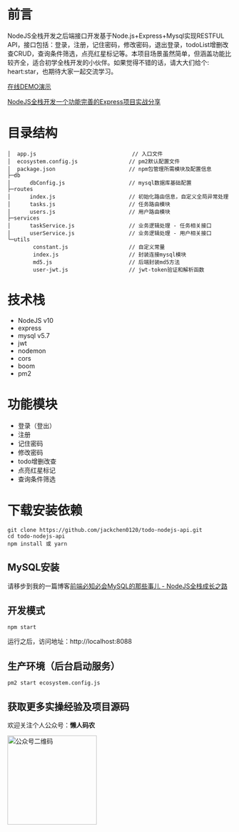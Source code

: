 # 前言

NodeJS全栈开发之后端接口开发基于Node.js+Express+Mysql实现RESTFUL
API，接口包括：登录，注册，记住密码，修改密码，退出登录，todoList增删改查CRUD，查询条件筛选，点亮红星标记等。本项目场景虽然简单，但涵盖功能比较齐全，适合初学全栈开发的小伙伴。如果觉得不错的话，请大大们给个:
heart:star，也期待大家一起交流学习。

[在线DEMO演示](http://106.55.168.13:8082/)

[NodeJS全栈开发一个功能完善的Express项目实战分享](https://juejin.im/post/6844904198551666701)

# 目录结构

```
│  app.js                              // 入口文件
│  ecosystem.config.js                // pm2默认配置文件
│  package.json                       // npm包管理所需模块及配置信息
├─db
│      dbConfig.js                    // mysql数据库基础配置
├─routes
│      index.js                       // 初始化路由信息，自定义全局异常处理
│      tasks.js                       // 任务路由模块
│      users.js                       // 用户路由模块
├─services
│      taskService.js                 // 业务逻辑处理 - 任务相关接口
│      userService.js                 // 业务逻辑处理 - 用户相关接口
└─utils
        constant.js                   // 自定义常量
        index.js                      // 封装连接mysql模块
        md5.js                        // 后端封装md5方法
        user-jwt.js                   // jwt-token验证和解析函数
```

# 技术栈

* NodeJS v10
* express
* mysql v5.7
* jwt
* nodemon
* cors
* boom
* pm2

# 功能模块

* 登录（登出）
* 注册
* 记住密码
* 修改密码
* todo增删改查
* 点亮红星标记
* 查询条件筛选

# 下载安装依赖

```
git clone https://github.com/jackchen0120/todo-nodejs-api.git
cd todo-nodejs-api
npm install 或 yarn
```

## MySQL安装

请移步到我的一篇博客[前端必知必会MySQL的那些事儿 - NodeJS全栈成长之路](https://juejin.im/post/5ee6010ef265da76d3188ea8)

## 开发模式

```
npm start
```

运行之后，访问地址：http://localhost:8088

## 生产环境（后台启动服务）

```
pm2 start ecosystem.config.js
```

## 获取更多实操经验及项目源码

欢迎关注个人公众号：**懒人码农**

<img src="https://img-blog.csdnimg.cn/20200531011333650.png#pic_center?x-oss-process=image/watermark,type_ZmFuZ3poZW5naGVpdGk,shadow_10,text_aHR0cHM6Ly9ibG9nLmNzZG4ubmV0L3FxXzE1MDQxOTMx,size_16,color_FFFFFF,t_70" width="200" alt="公众号二维码" />
